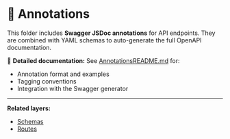 # 📝 Annotations
This folder includes **Swagger JSDoc annotations** for API endpoints.
They are combined with YAML schemas to auto-generate the full OpenAPI documentation.

📘 **Detailed documentation:**
See [AnnotationsREADME.md](./annotations.README.md) for:
- Annotation format and examples
- Tagging conventions
- Integration with the Swagger generator

---
**Related layers:**
- [Schemas](../schemas/schemas.README.md)
- [Routes](../../../routes/routes.README.md)

